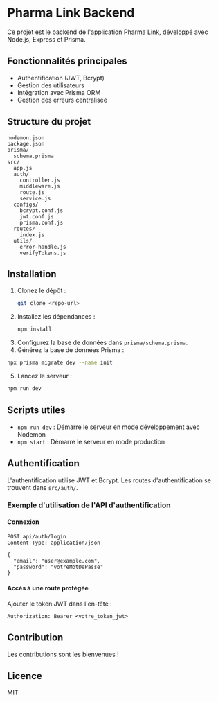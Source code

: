 # Pharma Link Backend

Ce projet est le backend de l'application Pharma Link, développé avec Node.js, Express et Prisma.

## Fonctionnalités principales

- Authentification (JWT, Bcrypt)
- Gestion des utilisateurs
- Intégration avec Prisma ORM
- Gestion des erreurs centralisée

## Structure du projet

```
nodemon.json
package.json
prisma/
  schema.prisma
src/
  app.js
  auth/
    controller.js
    middleware.js
    route.js
    service.js
  configs/
    bcrypt.conf.js
    jwt.conf.js
    prisma.conf.js
  routes/
    index.js
  utils/
    error-handle.js
    verifyTokens.js
```

## Installation

1. Clonez le dépôt :
   ```bash
   git clone <repo-url>
   ```
2. Installez les dépendances :
   ```bash
   npm install
   ```
3. Configurez la base de données dans `prisma/schema.prisma`.
4. Générez la base de données Prisma :

```bash
npx prisma migrate dev --name init
```

5. Lancez le serveur :

```bash
npm run dev
```

## Scripts utiles

- `npm run dev` : Démarre le serveur en mode développement avec Nodemon
- `npm start` : Démarre le serveur en mode production

## Authentification

L'authentification utilise JWT et Bcrypt. Les routes d'authentification se trouvent dans `src/auth/`.

### Exemple d'utilisation de l'API d'authentification

#### Connexion

```http
POST api/auth/login
Content-Type: application/json

{
  "email": "user@example.com",
  "password": "votreMotDePasse"
}
```

#### Accès à une route protégée

Ajouter le token JWT dans l'en-tête :

```http
Authorization: Bearer <votre_token_jwt>
```

## Contribution

Les contributions sont les bienvenues !

## Licence

MIT
